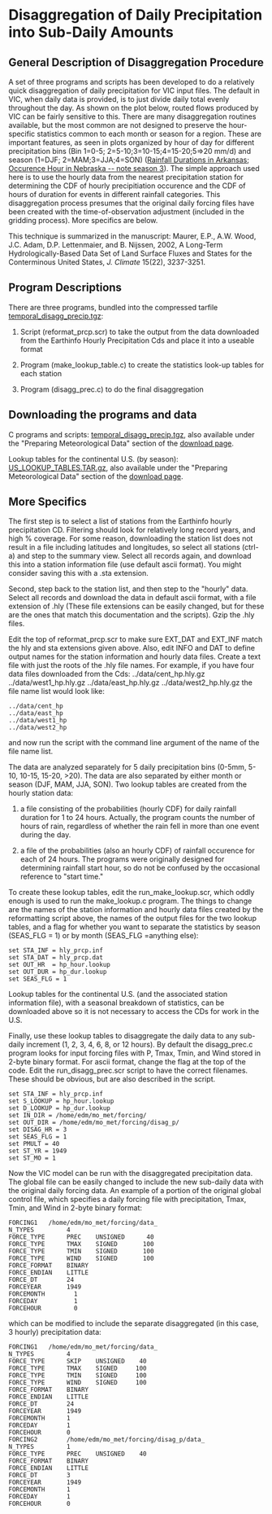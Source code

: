# Disaggregation of Daily Precipitation into Sub-Daily Amounts

## General Description of Disaggregation Procedure

A set of three programs and scripts has been developed to do a relatively quick disaggregation of daily precipitation for VIC input files. The default in VIC, when daily data is provided, is to just divide daily total evenly throughout the day. As shown on the plot below, routed flows produced by VIC can be fairly sensitive to this. There are many disaggregation routines available, but the most common are not designed to preserve the hour-specific statistics common to each month or season for a region. These are important features, as seen in plots organized by hour of day for different precipitation bins (Bin 1=0-5; 2=5-10;3=10-15;4=15-20;5=>20 mm/d) and season (1=DJF; 2=MAM;3=JJA;4=SON) ([Rainfall Durations in Arkansas](Images/ARK_P_dur_stats.jpg); [Occurence Hour in Nebraska -- note season 3](Images/NE_P_hour_stats.jpg)). The simple approach used here is to use the hourly data from the nearest precipitation station for determining the CDF of hourly precipitiation occurence and the CDF of hours of duration for events in different rainfall categories. This disaggregation process presumes that the original daily forcing files have been created with the time-of-observation adjustment (included in the gridding process). More specifics are below.

This technique is summarized in the manuscript: Maurer, E.P., A.W. Wood, J.C. Adam, D.P. Lettenmaier, and B. Nijssen, 2002, A Long-Term Hydrologically-Based Data Set of Land Surface Fluxes and States for the Conterminous United States, _J. Climate_ 15(22), 3237-3251\.

## Program Descriptions

There are three programs, bundled into the compressed tarfile [temporal_disagg_precip.tgz](ftp://ftp.hydro.washington.edu/pub/HYDRO/models/VIC/Utility_Programs/temporal_disagg_precip.tgz):

1.  Script (reformat_prcp.scr) to take the output from the data downloaded from the Earthinfo Hourly Precipitation Cds and place it into a useable format

2.  Program (make_lookup_table.c) to create the statistics look-up tables for each station

3.  Program (disagg_prec.c) to do the final disaggregation

## Downloading the programs and data

C programs and scripts: [temporal_disagg_precip.tgz](ftp://ftp.hydro.washington.edu/pub/HYDRO/models/VIC/Utility_Programs/temporal_disagg_precip.tgz), also available under the "Preparing Meteorological Data" section of the [download page](../SourceCode/Code.md).

Lookup tables for the continental U.S. (by season): [US_LOOKUP_TABLES.TAR.gz](ftp://ftp.hydro.washington.edu/pub/HYDRO/models/VIC/Utility_Programs/US_LOOKUP_TABLES.TAR.gz), also available under the "Preparing Meteorological Data" section of the [download page](../SourceCode/Code.md).

## More Specifics

The first step is to select a list of stations from the Earthinfo hourly precipitation CD. Filtering should look for relatively long record years, and high % coverage. For some reason, downloading the station list does not result in a file including latitudes and longitudes, so select all stations (ctrl-a) and step to the summary view. Select all records again, and download this into a station information file (use default ascii format). You might consider saving this with a .sta extension.

Second, step back to the station list, and then step to the "hourly" data. Select all records and download the data in default ascii format, with a file extension of .hly (These file extensions can be easily changed, but for these are the ones that match this documentation and the scripts). Gzip the .hly files.

Edit the top of reformat_prcp.scr to make sure EXT_DAT and EXT_INF match the hly and sta extensions given above. Also, edit INFO and DAT to define output names for the station information and hourly data files. Create a text file with just the roots of the .hly file names. For example, if you have four data files downloaded from the Cds: ../data/cent_hp.hly.gz ../data/west1_hp.hly.gz ../data/east_hp.hly.gz ../data/west2_hp.hly.gz the file name list would look like:

```
../data/cent_hp
../data/east_hp
../data/west1_hp
../data/west2_hp
```

and now run the script with the command line argument of the name of the file name list.

The data are analyzed separately for 5 daily precipitation bins (0-5mm, 5-10, 10-15, 15-20, >20). The data are also separated by either month or season (DJF, MAM, JJA, SON). Two lookup tables are created from the hourly station data:

1.  a file consisting of the probabilities (hourly CDF) for daily rainfall duration for 1 to 24 hours. Actually, the program counts the number of hours of rain, regardless of whether the rain fell in more than one event during the day.

2.  a file of the probabilities (also an hourly CDF) of rainfall occurence for each of 24 hours. The programs were originally designed for determining rainfall start hour, so do not be confused by the occasional reference to "start time."

To create these lookup tables, edit the run_make_lookup.scr, which oddly enough is used to run the make_lookup.c program. The things to change are the names of the station information and hourly data files created by the reformatting script above, the names of the output files for the two lookup tables, and a flag for whether you want to separate the statistics by season (SEAS_FLG = 1) or by month (SEAS_FLG =anything else):

```
set STA_INF = hly_prcp.inf
set STA_DAT = hly_prcp.dat
set OUT_HR  = hp_hour.lookup
set OUT_DUR = hp_dur.lookup
set SEAS_FLG = 1
```

Lookup tables for the continental U.S. (and the associated station information file), with a seasonal breakdown of statistics, can be downloaded above so it is not necessary to access the CDs for work in the U.S.

Finally, use these lookup tables to disaggregate the daily data to any sub-daily increment (1, 2, 3, 4, 6, 8, or 12 hours). By default the disagg_prec.c program looks for input forcing files with P, Tmax, Tmin, and Wind stored in 2-byte binary format. For ascii format, change the flag at the top of the code. Edit the run_disagg_prec.scr script to have the correct filenames. These should be obvious, but are also described in the script.

```
set STA_INF = hly_prcp.inf
set S_LOOKUP = hp_hour.lookup
set D_LOOKUP = hp_dur.lookup
set IN_DIR = /home/edm/mo_met/forcing/
set OUT_DIR = /home/edm/mo_met/forcing/disag_p/
set DISAG_HR = 3
set SEAS_FLG = 1
set PMULT = 40
set ST_YR = 1949
set ST_MO = 1
```

Now the VIC model can be run with the disaggregated precipitation data. The global file can be easily changed to include the new sub-daily data with the original daily forcing data. An example of a portion of the original global control file, which specifies a daily forcing file with precipitation, Tmax, Tmin, and Wind in 2-byte binary format:

```
FORCING1   /home/edm/mo_met/forcing/data_
N_TYPES         4
FORCE_TYPE      PREC    UNSIGNED      40
FORCE_TYPE      TMAX    SIGNED       100
FORCE_TYPE      TMIN    SIGNED       100
FORCE_TYPE      WIND    SIGNED       100
FORCE_FORMAT    BINARY
FORCE_ENDIAN    LITTLE
FORCE_DT        24
FORCEYEAR       1949  
FORCEMONTH        1
FORCEDAY          1
FORCEHOUR         0
```

which can be modified to include the separate disaggregated (in this case, 3 hourly) precipitation data:

```
FORCING1   /home/edm/mo_met/forcing/data_
N_TYPES         4
FORCE_TYPE      SKIP    UNSIGNED    40
FORCE_TYPE      TMAX    SIGNED     100
FORCE_TYPE      TMIN    SIGNED     100
FORCE_TYPE      WIND    SIGNED     100
FORCE_FORMAT    BINARY
FORCE_ENDIAN    LITTLE
FORCE_DT        24
FORCEYEAR       1949  
FORCEMONTH      1
FORCEDAY        1
FORCEHOUR       0
FORCING2        /home/edm/mo_met/forcing/disag_p/data_
N_TYPES         1
FORCE_TYPE      PREC    UNSIGNED    40
FORCE_FORMAT    BINARY
FORCE_ENDIAN    LITTLE
FORCE_DT        3
FORCEYEAR       1949
FORCEMONTH      1
FORCEDAY        1
FORCEHOUR       0
```
